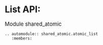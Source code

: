 # List API:


<big>Module shared_atomic</big>

```{eval-rst}
.. automodule:: shared_atomic.atomic_list
   :members:
```